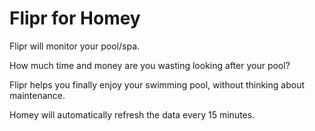 # Flipr for Homey

Flipr will monitor your pool/spa.

How much time and money are you wasting looking after your pool?

Flipr helps you finally enjoy your swimming pool, without thinking about maintenance.

Homey will automatically refresh the data every 15 minutes.
